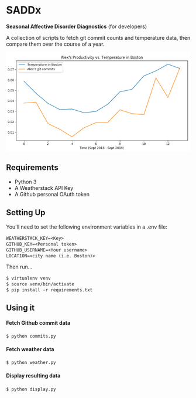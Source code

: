 # SADDx
**Seasonal Affective Disorder Diagnostics** (for developers)

A collection of scripts to fetch git commit counts and temperature data, then compare them over the course of a year.

![Screenshot](img/screenshot.png)

## Requirements

 - Python 3
 - A Weatherstack API Key
 - A Github personal OAuth token

## Setting Up

You'll need to set the following environment variables in a .env file:
```
WEATHERSTACK_KEY=<Key>
GITHUB_KEY=<Personal token>
GITHUB_USERNAME=<Your username>
LOCATION=<city name (i.e. Boston)>
```
Then run...
```
$ virtualenv venv
$ source venv/bin/activate
$ pip install -r requirements.txt
```


## Using it

#### Fetch Github commit data

`$ python commits.py`

#### Fetch weather data

`$ python weather.py`

#### Display resulting data

`$ python display.py`
